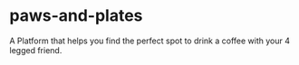# paws-and-plates
 A Platform that helps you find the perfect spot to drink a coffee with your 4 legged friend.
